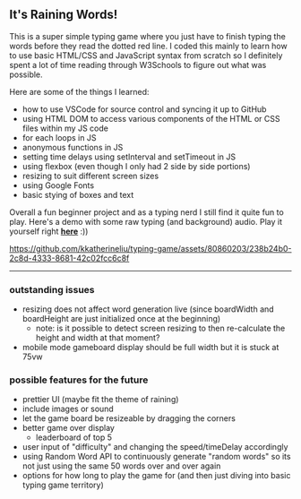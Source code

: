 ## It's Raining Words!

This is a super simple typing game where you just have to finish typing the words before they read the dotted red line. 
I coded this mainly to learn how to use basic HTML/CSS and JavaScript syntax from scratch so I definitely spent a lot of time reading through W3Schools to figure out what was possible.

Here are some of the things I learned:

- how to use VSCode for source control and syncing it up to GitHub
- using HTML DOM to access various components of the HTML or CSS files within my JS code
- for each loops in JS
- anonymous functions in JS
- setting time delays using setInterval and setTimeout in JS
- using flexbox (even though I only had 2 side by side portions)
- resizing to suit different screen sizes
- using Google Fonts
- basic stying of boxes and text

Overall a fun beginner project and as a typing nerd I still find it quite fun to play. Here's a demo with some raw typing (and background) audio.
Play it yourself right **[here](https://kkatherineliu.github.io/typing-game/)** :)) 

https://github.com/kkatherineliu/typing-game/assets/80860203/238b24b0-2c8d-4333-8681-42c02fcc6c8f

___
### outstanding issues
- resizing does not affect word generation live (since boardWidth and boardHeight are just initialized once at the beginning)
    - note: is it possible to detect screen resizing to then re-calculate the height and width at that moment?
- mobile mode gameboard display should be full width but it is stuck at 75vw

### possible features for the future
- prettier UI (maybe fit the theme of raining)
- include images or sound
- let the game board be resizeable by dragging the corners
- better game over display
    - leaderboard of top 5
- user input of "difficulty" and changing the speed/timeDelay accordingly
- using Random Word API to continuously generate "random words" so its not just using the same 50 words over and over again
- options for how long to play the game for (and then just diving into basic typing game territory)
